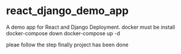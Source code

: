 # react_django_demo_app
A demo app for React and Django Deployment.
docker must be install
docker-compose down
docker-compose up -d


pleae follow the step 
finally project has been done
